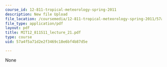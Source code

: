 ```yaml
---
course_id: 12-811-tropical-meteorology-spring-2011
description: New file Upload
file_location: /coursemedia/12-811-tropical-meteorology-spring-2011/57a4f5a71d2e2f3469c18e6bf4b87d5e_MIT12_811S11_lecture_21.pdf
file_type: application/pdf
layout: pdf
title: MIT12_811S11_lecture_21.pdf
type: course
uid: 57a4f5a71d2e2f3469c18e6bf4b87d5e

---
```

None